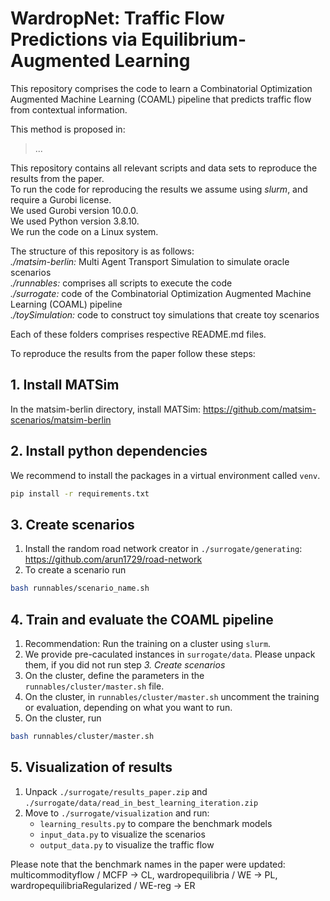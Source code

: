 # WardropNet: Traffic Flow Predictions via Equilibrium-Augmented Learning

This repository comprises the code to learn a Combinatorial Optimization Augmented Machine Learning (COAML) pipeline that predicts traffic flow from contextual information.

This method is proposed in:
> ...

This repository contains all relevant scripts and data sets to reproduce the results from the paper.  
To run the code for reproducing the results we assume using *slurm*, and require a Gurobi license.  
We used Gurobi version 10.0.0.  
We used Python version 3.8.10.  
We run the code on a Linux system.  

The structure of this repository is as follows:  
*./matsim-berlin:* Multi Agent Transport Simulation to simulate oracle scenarios  
*./runnables:* comprises all scripts to execute the code  
*./surrogate:* code of the Combinatorial Optimization Augmented Machine Learning (COAML) pipeline  
*./toySimulation:* code to construct toy simulations that create toy scenarios  

Each of these folders comprises respective README.md files.

To reproduce the results from the paper follow these steps:
## 1. Install MATSim
In the matsim-berlin directory, install MATSim: https://github.com/matsim-scenarios/matsim-berlin

## 2. Install python dependencies
We recommend to install the packages in a virtual environment called `venv`.
```bash 
pip install -r requirements.txt
```

## 3. Create scenarios
1. Install the random road network creator in `./surrogate/generating`: https://github.com/arun1729/road-network
2. To create a scenario run
```bash 
bash runnables/scenario_name.sh
```

## 4. Train and evaluate the COAML pipeline
1. Recommendation: Run the training on a cluster using `slurm`.
2. We provide pre-caculated instances in `surrogate/data`. Please unpack them, if you did not run step *3. Create scenarios*
3. On the cluster, define the parameters in the `runnables/cluster/master.sh` file.
4. On the cluster, in `runnables/cluster/master.sh` uncomment the training or evaluation, depending on what you want to run.
5. On the cluster, run 
```bash 
bash runnables/cluster/master.sh
```

## 5. Visualization of results
1. Unpack `./surrogate/results_paper.zip` and `./surrogate/data/read_in_best_learning_iteration.zip`
1. Move to `./surrogate/visualization` and run:
   - `learning_results.py` to compare the benchmark models
   - `input_data.py` to visualize the scenarios
   - `output_data.py` to visualize the traffic flow

Please note that the benchmark names in the paper were updated: multicommodityflow / MCFP -> CL, wardropequilibria / WE -> PL, wardropequilibriaRegularized / WE-reg -> ER
